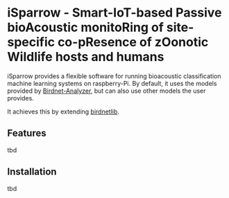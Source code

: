# iSparrow - Smart-IoT-based Passive bioAcoustic monitoRing of site-specific co-pResence of zOonotic Wildlife hosts and humans

iSparrow provides a flexible software for running bioacoustic classification machine learning systems on raspberry-Pi. By default, it uses the models provided by [Birdnet-Analyzer](https://github.com/kahst/BirdNET-Analyzer/tree/main), but can also use other models the user provides.

It achieves this by extending [birdnetlib](https://github.com/joeweiss/birdnetlib). 

## Features 
tbd 

## Installation 
tbd 

